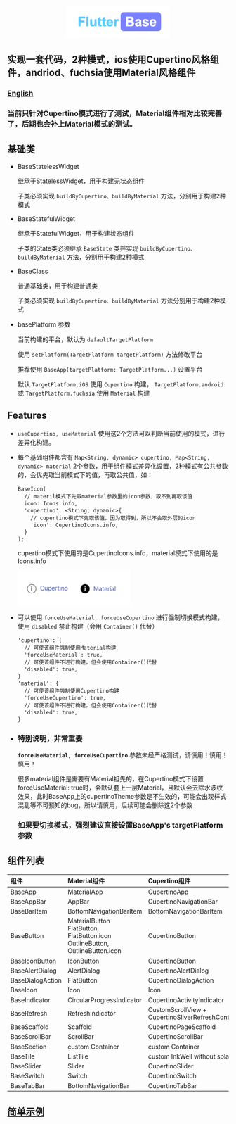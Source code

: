 <p align="center">
  <img src="https://github.com/nillnil/flutter_base/blob/master/screenshot/logo.png?raw=true" alt="logo">
</p>


## 实现一套代码，2种模式，ios使用Cupertino风格组件，andriod、fuchsia使用Material风格组件


### [English](./README-EN.md)

### 当前只针对Cupertino模式进行了测试，Material组件相对比较完善了，后期也会补上Material模式的测试。

## 基础类
* BaseStatelessWidget

  继承于StatelessWidget，用于构建无状态组件

  子类必须实现 `buildByCupertino、buildByMaterial` 方法，分别用于构建2种模式

* BaseStatefulWidget

  继承于StatefulWidget，用于构建状态组件

  子类的State类必须继承 `BaseState` 类并实现  `buildByCupertino、buildByMaterial` 方法，分别用于构建2种模式

* BaseClass

  普通基础类，用于构建普通类

  子类必须实现 `buildByCupertino、buildByMaterial` 方法分别用于构建2种模式

* basePlatform 参数

  当前构建的平台，默认为 `defaultTargetPlatform` 

  使用 `setPlatform(TargetPlatform targetPlatform)` 方法修改平台

  推荐使用  `BaseApp(targetPlatform: TargetPlatform...)` 设置平台

  默认 `TargetPlatform.iOS` 使用 `Cupertino` 构建， `TargetPlatform.android` 或 `TargetPlatform.fuchsia` 使用 `Material` 构建


## Features
* `useCupertino, useMaterial` 
  使用这2个方法可以判断当前使用的模式，进行差异化构建。

* 每个基础组件都含有 `Map<String, dynamic> cupertino, Map<String, dynamic> material` 2个参数，用于组件模式差异化设置，2种模式有公共参数的，会优先取当前模式下的值，再取公共值，如：

      BaseIcon(
        // materil模式下先取material参数里的icon参数，取不到再取该值
        icon: Icons.info,
        'cupertino': <String, dynamic>{
          // cupertino模式下先取该值，因为取得到，所以不会取外层的icon
          'icon': CupertinoIcons.info,
        }
      );

    cupertino模式下使用的是CupertinoIcons.info，material模式下使用的是Icons.info

  <img src="https://github.com/nillnil/flutter_base/blob/master/screenshot/features_demo.png?raw=true" alt="features_demo" width="256" height="78">

* 可以使用 `forceUseMaterial, forceUseCupertino` 进行强制切换模式构建，使用 `disabled` 禁止构建（会用 `Container()` 代替）

      'cupertino': {
        // 可使该组件强制使用Material构建
        'forceUseMaterial': true,
        // 可使该组件不进行构建，但会使用Container()代替
        'disabled': true,
      }
      'material': {
        // 可使该组件强制使用Cupertino构建
        'forceUseCupertino': true,
        // 可使该组件不进行构建，但会使用Container()代替
        'disabled': true,
      }

* ### 特别说明，非常重要

    **`forceUseMaterial, forceUseCupertino`** 参数未经严格测试，请慎用！慎用！慎用！

    很多material组件是需要有Material祖先的，在Cupertino模式下设置forceUseMaterial: true时，会默认套上一层Material，且默认会去除水波纹效果，此时BaseApp上的cupertinoTheme参数是不生效的，可能会出现样式混乱等不可预知的bug，所以请慎用，后续可能会删除这2个参数

    ### 如果要切换模式，强烈建议直接设置BaseApp's targetPlatform参数


## 组件列表
|组件|Material组件|Cupertino组件|
|:---------------|:--------|:----------|
|BaseApp|MaterialApp|CupertinoApp|
|BaseAppBar|AppBar|CupertinoNavigationBar|
|BaseBarItem|BottomNavigationBarItem|BottomNavigationBarItem|
|BaseButton|MaterialButton<br>FlatButton, FlatButton.icon<br>OutlineButton, OutlineButton.icon|CupertinoButton|
|BaseIconButton|IconButton|CupertinoButton|
|BaseAlertDialog|AlertDialog|CupertinoAlertDialog|
|BaseDialogAction|FlatButton|CupertinoDialogAction|
|BaseIcon|Icon|Icon|
|BaseIndicator|CircularProgressIndicator|CupertinoActivityIndicator|
|BaseRefresh|RefreshIndicator|CustomScrollView + CupertinoSliverRefreshControl|
|BaseScaffold|Scaffold|CupertinoPageScaffold|
|BaseScrollBar|ScrollBar|CupertinoScrollBar|
|BaseSection|custom Container|custom Container|
|BaseTile|ListTile|custom InkWell without splash|
|BaseSlider|Slider|CupertinoSlider|
|BaseSwitch|Switch|CupertinoSwitch|
|BaseTabBar|BottomNavigationBar|CupertinoTabBar|

## [简单示例](./example/)

